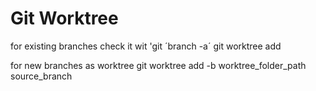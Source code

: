 # Git Worktree 

for existing branches
check it wit 'git ´branch -a´
git worktree add <branchName>

for new branches as worktree
git worktree add -b <brachName> worktree_folder_path source_branch
